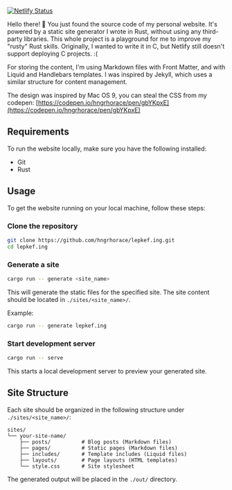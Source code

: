 [![Netlify Status](https://api.netlify.com/api/v1/badges/a8bd44af-89f0-4afe-8765-f9cfc38191bf/deploy-status)](https://app.netlify.com/sites/andor/deploys)

Hello there! 👋 You just found the source code of my personal website. It's powered by a static site generator I wrote in Rust, without using any third-party libraries. This whole project is a playground for me to improve my "rusty" Rust skills. Originally, I wanted to write it in C, but Netlify still doesn't support deploying C projects. :( 

For storing the content, I'm using Markdown files with Front Matter, and with Liquid and Handlebars templates. I was inspired by Jekyll, which uses a similar structure for content management.

The design was inspired by Mac OS 9, you can steal the CSS from my codepen: [https://codepen.io/hngrhorace/pen/gbYKpxE](https://codepen.io/hngrhorace/pen/gbYKpxE)

## Requirements

To run the website locally, make sure you have the following installed:
- Git
- Rust

## Usage

To get the website running on your local machine, follow these steps:

### Clone the repository
```bash
git clone https://github.com/hngrhorace/lepkef.ing.git
cd lepkef.ing
```

### Generate a site
```bash
cargo run -- generate <site_name>
```

This will generate the static files for the specified site. The site content should be located in `./sites/<site_name>/`.

Example:
```bash
cargo run -- generate lepkef.ing
```

### Start development server
```bash
cargo run -- serve
```

This starts a local development server to preview your generated site.

## Site Structure

Each site should be organized in the following structure under `./sites/<site_name>/`:

```
sites/
└── your-site-name/
    ├── posts/          # Blog posts (Markdown files)
    ├── pages/          # Static pages (Markdown files)
    ├── includes/       # Template includes (Liquid files)
    ├── layouts/        # Page layouts (HTML templates)
    └── style.css       # Site stylesheet
```

The generated output will be placed in the `./out/` directory.
